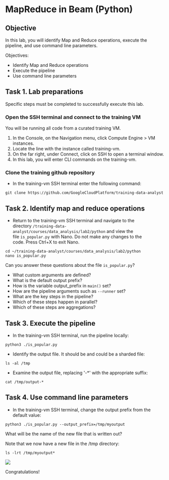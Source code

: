 # MapReduce in Beam (Python)

## Objective

In this lab, you will identify Map and Reduce operations, execute the pipeline, and use command line parameters.

Objectives:

- Identify Map and Reduce operations
- Execute the pipeline
- Use command line parameters

## Task 1. Lab preparations

Specific steps must be completed to successfully execute this lab.

### Open the SSH terminal and connect to the training VM

You will be running all code from a curated training VM.

1.  In the Console, on the Navigation menu, click Compute Engine > VM instances.
2.  Locate the line with the instance called training-vm.
3.  On the far right, under Connect, click on SSH to open a terminal window.
4.  In this lab, you will enter CLI commands on the training-vm.

### Clone the training github repository

-   In the training-vm SSH terminal enter the following command:

```
git clone https://github.com/GoogleCloudPlatform/training-data-analyst
```

## Task 2. Identify map and reduce operations

-   Return to the training-vm SSH terminal and navigate to the directory `/training-data-analyst/courses/data_analysis/lab2/python` and view the file `is_popular.py` with Nano. Do not make any changes to the code. Press Ctrl+X to exit Nano.
```
cd ~/training-data-analyst/courses/data_analysis/lab2/python
nano is_popular.py
```

Can you answer these questions about the file `is_popular.py`?

-   What custom arguments are defined?
-   What is the default output prefix?
-   How is the variable output_prefix in `main()` set?
-   How are the pipeline arguments such as `--runner` set?
-   What are the key steps in the pipeline?
-   Which of these steps happen in parallel?
-   Which of these steps are aggregations?

## Task 3. Execute the pipeline

- In the training-vm SSH terminal, run the pipeline locally:

```
python3 ./is_popular.py
```

- Identify the output file. It should be and could be a sharded file:

```
ls -al /tmp
```

- Examine the output file, replacing '-*' with the appropriate suffix:

```
cat /tmp/output-*
```

## Task 4. Use command line parameters

- In the training-vm SSH terminal, change the output prefix from the default value:

```
python3 ./is_popular.py --output_prefix=/tmp/myoutput
```

What will be the name of the new file that is written out?

Note that we now have a new file in the /tmp directory:

```
ls -lrt /tmp/myoutput*
```

![](https://user-images.githubusercontent.com/62965911/214003333-3272b2fe-aebd-4632-9345-bf8ee8c44e4a.png)

Congratulations!